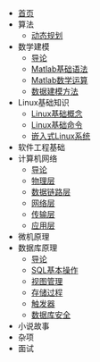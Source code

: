 * [首页](/)
* 算法
  * [动态规划](/algorithms/dynamic-programming.md)
* 数学建模
  * [导论](/mathworks/introduction.md)
  * [Matlab基础语法](/mathworks/matlab-basic.md)
  * [Matlab数学运算](/mathworks/matlab-math.md)
  * [数据建模方法](/mathworks/data-modeling.md)
* Linux基础知识
  * [Linux基础概念](/linux/basic-linux.md)
  * [Linux基础命令](/linux/basic-command.md)
  * [嵌入式Linux系统](/linux/basic-embeded-linux.md)
* 软件工程基础
* 计算机网络
  * [导论](/network/introduction.md)
  * [物理层](/network/physical-layer.md)
  * [数据链路层](/network/data-link-layer.md)
  * [网络层](/network/network-layer.md)
  * [传输层](/network/transport-layer.md)
  * [应用层](/network/application-layer.md)
* 微机原理
* 数据库原理
  * [导论](/database/introduction.md)
  * [SQL基本操作](/database/database-sql.md)
  * [视图管理](/database/database-view.md)
  * [存储过程](/database/database-stored-procedure.md)
  * [触发器](/database/database-trigger.md)
  * [数据库安全](/database/database-security.md)
* 小说故事
* 杂项
* 面试